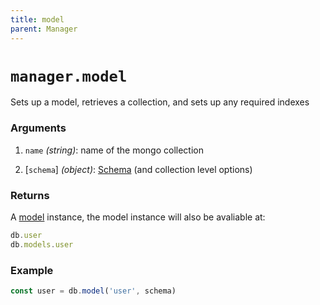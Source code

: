 ```yaml
---
title: model
parent: Manager
---
```


# `manager.model`

Sets up a model, retrieves a collection, and sets up any required indexes

### Arguments

1. `name` *(string)*: name of the mongo collection

2. [`schema`] *(object)*: [Schema](/schema) (and collection level options)

### Returns

A [model](../model) instance, the model instance will also be avaliable at:
```js
db.user
db.models.user
```

### Example

```js
const user = db.model('user', schema)
```
